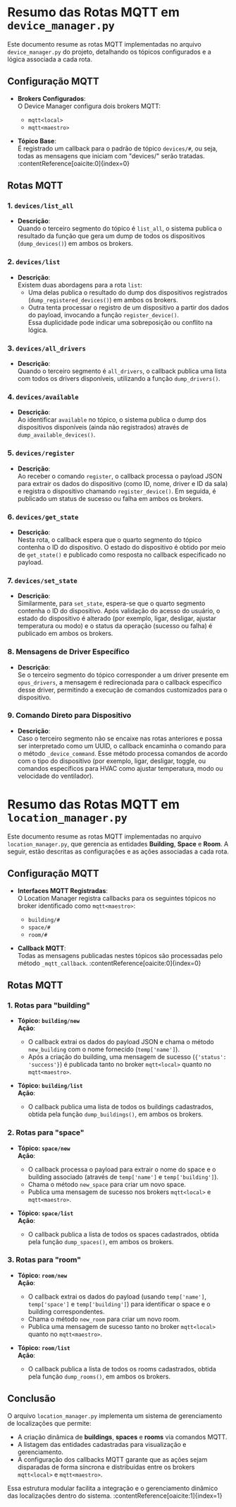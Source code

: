 # Resumo das Rotas MQTT em `device_manager.py`

Este documento resume as rotas MQTT implementadas no arquivo `device_manager.py` do projeto, detalhando os tópicos configurados e a lógica associada a cada rota.

## Configuração MQTT

- **Brokers Configurados**:  
  O Device Manager configura dois brokers MQTT:  
  - `mqtt<local>`
  - `mqtt<maestro>`

- **Tópico Base**:  
  É registrado um callback para o padrão de tópico `devices/#`, ou seja, todas as mensagens que iniciam com "devices/" serão tratadas. :contentReference[oaicite:0]{index=0}

## Rotas MQTT

### 1. `devices/list_all`
- **Descrição**:  
  Quando o terceiro segmento do tópico é `list_all`, o sistema publica o resultado da função que gera um dump de todos os dispositivos (`dump_devices()`) em ambos os brokers.

### 2. `devices/list`
- **Descrição**:  
  Existem duas abordagens para a rota `list`:
  - Uma delas publica o resultado do dump dos dispositivos registrados (`dump_registered_devices()`) em ambos os brokers.
  - Outra tenta processar o registro de um dispositivo a partir dos dados do payload, invocando a função `register_device()`.  
  Essa duplicidade pode indicar uma sobreposição ou conflito na lógica.

### 3. `devices/all_drivers`
- **Descrição**:  
  Quando o terceiro segmento é `all_drivers`, o callback publica uma lista com todos os drivers disponíveis, utilizando a função `dump_drivers()`.

### 4. `devices/available`
- **Descrição**:  
  Ao identificar `available` no tópico, o sistema publica o dump dos dispositivos disponíveis (ainda não registrados) através de `dump_available_devices()`.

### 5. `devices/register`
- **Descrição**:  
  Ao receber o comando `register`, o callback processa o payload JSON para extrair os dados do dispositivo (como ID, nome, driver e ID da sala) e registra o dispositivo chamando `register_device()`. Em seguida, é publicado um status de sucesso ou falha em ambos os brokers.

### 6. `devices/get_state`
- **Descrição**:  
  Nesta rota, o callback espera que o quarto segmento do tópico contenha o ID do dispositivo. O estado do dispositivo é obtido por meio de `get_state()` e publicado como resposta no callback especificado no payload.

### 7. `devices/set_state`
- **Descrição**:  
  Similarmente, para `set_state`, espera-se que o quarto segmento contenha o ID do dispositivo. Após validação do acesso do usuário, o estado do dispositivo é alterado (por exemplo, ligar, desligar, ajustar temperatura ou modo) e o status da operação (sucesso ou falha) é publicado em ambos os brokers.

### 8. Mensagens de Driver Específico
- **Descrição**:  
  Se o terceiro segmento do tópico corresponder a um driver presente em `opus_drivers`, a mensagem é redirecionada para o callback específico desse driver, permitindo a execução de comandos customizados para o dispositivo.

### 9. Comando Direto para Dispositivo
- **Descrição**:  
  Caso o terceiro segmento não se encaixe nas rotas anteriores e possa ser interpretado como um UUID, o callback encaminha o comando para o método `_device_command`. Esse método processa comandos de acordo com o tipo do dispositivo (por exemplo, ligar, desligar, toggle, ou comandos específicos para HVAC como ajustar temperatura, modo ou velocidade do ventilador).

# Resumo das Rotas MQTT em `location_manager.py`

Este documento resume as rotas MQTT implementadas no arquivo `location_manager.py`, que gerencia as entidades **Building**, **Space** e **Room**. A seguir, estão descritas as configurações e as ações associadas a cada rota.

## Configuração MQTT

- **Interfaces MQTT Registradas**:  
  O Location Manager registra callbacks para os seguintes tópicos no broker identificado como `mqtt<maestro>`:
  - `building/#`
  - `space/#`
  - `room/#`

- **Callback MQTT**:  
  Todas as mensagens publicadas nestes tópicos são processadas pelo método `_mqtt_callback`. :contentReference[oaicite:0]{index=0}

## Rotas MQTT

### 1. Rotas para "building"

- **Tópico: `building/new`**  
  **Ação**:  
  - O callback extrai os dados do payload JSON e chama o método `new_building` com o nome fornecido (`temp['name']`).
  - Após a criação do building, uma mensagem de sucesso (`{'status': 'success'}`) é publicada tanto no broker `mqtt<local>` quanto no `mqtt<maestro>`.

- **Tópico: `building/list`**  
  **Ação**:  
  - O callback publica uma lista de todos os buildings cadastrados, obtida pela função `dump_buildings()`, em ambos os brokers.

### 2. Rotas para "space"

- **Tópico: `space/new`**  
  **Ação**:  
  - O callback processa o payload para extrair o nome do space e o building associado (através de `temp['name']` e `temp['building']`).
  - Chama o método `new_space` para criar um novo space.
  - Publica uma mensagem de sucesso nos brokers `mqtt<local>` e `mqtt<maestro>`.

- **Tópico: `space/list`**  
  **Ação**:  
  - O callback publica a lista de todos os spaces cadastrados, obtida pela função `dump_spaces()`, em ambos os brokers.

### 3. Rotas para "room"

- **Tópico: `room/new`**  
  **Ação**:  
  - O callback extrai os dados do payload (usando `temp['name']`, `temp['space']` e `temp['building']`) para identificar o space e o building correspondentes.
  - Chama o método `new_room` para criar um novo room.
  - Publica uma mensagem de sucesso tanto no broker `mqtt<local>` quanto no `mqtt<maestro>`.

- **Tópico: `room/list`**  
  **Ação**:  
  - O callback publica a lista de todos os rooms cadastrados, obtida pela função `dump_rooms()`, em ambos os brokers.

## Conclusão

O arquivo `location_manager.py` implementa um sistema de gerenciamento de localizações que permite:
- A criação dinâmica de **buildings**, **spaces** e **rooms** via comandos MQTT.
- A listagem das entidades cadastradas para visualização e gerenciamento.
- A configuração dos callbacks MQTT garante que as ações sejam disparadas de forma síncrona e distribuídas entre os brokers `mqtt<local>` e `mqtt<maestro>`.

Essa estrutura modular facilita a integração e o gerenciamento dinâmico das localizações dentro do sistema. :contentReference[oaicite:1]{index=1}



